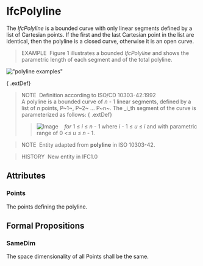 # IfcPolyline

The _IfcPolyline_ is a bounded curve with only linear segments defined by a list of Cartesian points. If the first and the last Cartesian point in the list are identical, then the polyline is a closed curve, otherwise it is an open curve.

> EXAMPLE&nbsp; Figure 1 illustrates a bounded _IfcPolyline_ and shows the parametric length of each segment and of the total polyline.

!["polyline examples"](../../../../../../figures/ifcpolyline-fig1.png "Figure 1 &mdash; Bounded _IfcPolyline_ with parametric length")

{ .extDef}
> NOTE&nbsp; Definition according to ISO/CD 10303-42:1992  
> A polyline is a bounded curve of _n_ - 1 linear segments, defined by a list of _n_ points, P~1~, P~2~ ... P~n~. The _i_th segment of the curve is parameterized as follows: 
{ .extDef}
>> ![Image](../../../../../../figures/ifcpolyline-math1.gif)&nbsp;&nbsp;&nbsp; _for_ 1 &le; _i_ &le; _n_ - 1
>  where _i_ - 1 &le; _u_ &le; _i_ and with parametric range of 0 <&le; _u_ &le; _n_ - 1.

> NOTE&nbsp; Entity adapted from **polyline** in ISO 10303-42.

> HISTORY&nbsp; New entity in IFC1.0

## Attributes

### Points
The points defining the polyline.

## Formal Propositions

### SameDim
The space dimensionality of all Points shall be the same.
